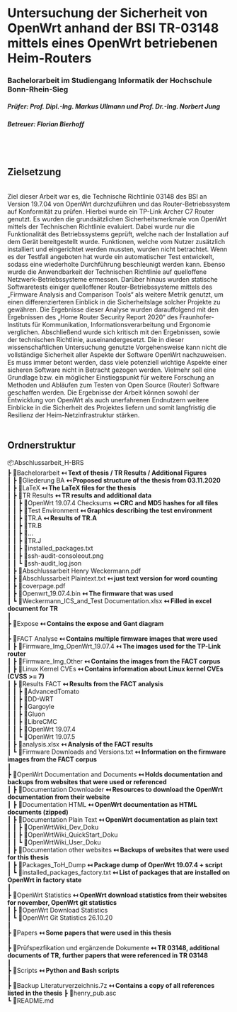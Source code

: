# Untersuchung der Sicherheit von OpenWrt anhand der BSI TR-03148 mittels eines OpenWrt betriebenen Heim-Routers
### Bachelorarbeit im Studiengang Informatik der Hochschule Bonn-Rhein-Sieg
##### Prüfer: Prof. Dipl.-Ing. Markus Ullmann und Prof. Dr.-Ing. Norbert Jung
##### Betreuer: Florian Bierhoff
<br>
<br>

## Zielsetzung
<br>
Ziel dieser Arbeit war es, die Technische Richtlinie 03148 des BSI an Version 19.7.04 von OpenWrt durchzuführen und das Router-Betriebssystem auf Konformität zu prüfen. Hierbei wurde ein TP-Link Archer C7 Router genutzt. Es wurden die grundsätzlichen Sicherheitsmerkmale von OpenWrt mittels der Technischen Richtlinie evaluiert. Dabei wurde nur die Funktionalität des Betriebssystems geprüft, welche nach der Installation auf dem Gerät bereitgestellt wurde. Funktionen, welche vom Nutzer zusätzlich installiert und eingerichtet werden mussten, wurden nicht betrachtet. Wenn es der Testfall angeboten hat wurde ein automatischer Test entwickelt, sodass eine wiederholte Durchführung beschleunigt werden kann. Ebenso wurde die Anwendbarkeit der Technischen Richtlinie auf quelloffene Netzwerk-Betriebssysteme ermessen. Darüber hinaus wurden statische Softwaretests einiger quelloffener Router-Betriebssysteme mittels des „Firmware Analysis and Comparison Tools“ als weitere Metrik genutzt, um einen differenzierteren Einblick in die Sicherheitslage solcher Projekte zu gewähren. Die Ergebnisse dieser Analyse wurden darauffolgend mit den Ergebnissen des „Home Router Security Report 2020“ des Fraunhofer-Instituts für Kommunikation, Informationsverarbeitung und Ergonomie verglichen. Abschließend wurde sich kritisch mit den Ergebnissen, sowie der technischen Richtlinie, auseinandergesetzt. Die in dieser wissenschaftlichen Untersuchung genutzte Vorgehensweise kann nicht die vollständige Sicherheit aller Aspekte der Software OpenWrt nachzuweisen. Es muss immer betont werden, dass viele potenziell wichtige Aspekte einer sicheren Software nicht in Betracht gezogen werden. Vielmehr soll eine Grundlage bzw. ein möglicher Einstiegspunkt für weitere Forschung an Methoden und Abläufen zum Testen von Open Source (Router) Software geschaffen werden. Die Ergebnisse der Arbeit können sowohl der Entwicklung von OpenWrt als auch unerfahrenen Endnutzern weitere Einblicke in die Sicherheit des Projektes liefern und somit langfristig die Resilienz der Heim-Netzinfrastruktur stärken.<br><br>

## Ordnerstruktur
📦Abschlussarbeit_H-BRS<br>
 ┣ 📂Bachelorarbeit **↤ Text of thesis / TR Results / Additional Figures**<br>
 ┃ ┣ 📂Gliederung BA **↤ Proposed structure of the thesis from 03.11.2020**<br>
 ┃ ┣ 📂LaTeX **↤ The LaTeX files for the thesis**<br>
 ┃ ┣ 📂TR Results **↤ TR results and additional data**<br>
 ┃ ┃ ┣ 📂OpenWrt 19.07.4 Checksums **↤ CRC and MD5 hashes for all files**<br>
 ┃ ┃ ┣ 📂Test Environment **↤ Graphics describing the test environment**<br>
 ┃ ┃ ┣ 📂TR.A **↤ Results of TR.A**<br>
 ┃ ┃ ┣ 📂TR.B<br>
 ┃ ┃ ┣ 📂...<br>
 ┃ ┃ ┣ 📂TR.J<br>
 ┃ ┃ ┣ 📜installed_packages.txt<br> 
 ┃ ┃ ┣ 📜ssh-audit-consoleout.png<br>
 ┃ ┃ ┗ 📜ssh-audit_log.json<br>
 ┃ ┣ 📜Abschlussarbeit Henry Weckermann.pdf<br>
 ┃ ┣ 📜Abschlussarbeit Plaintext.txt **↤ just text version for word counting**<br>
 ┃ ┣ 📜coverpage.pdf<br>
 ┃ ┣ 📜Openwrt_19.07.4.bin **↤ The firmware that was used**<br>
 ┃ ┗ 📜Weckermann_ICS_and_Test Documentation.xlsx **↤ Filled in excel document for TR**<br>
 ┃<br>
 ┣ 📂Expose **↤ Contains the expose and Gant diagram**<br>
 ┃<br>
 ┣ 📂FACT Analyse **↤ Contains multiple firmware images that were used**<br>
 ┃ ┣ 📂Firmware_Img_OpenWrt_19.07.4 **↤ The images used for the TP-Link router**<br>
 ┃ ┣ 📂Firmware_Img_Other **↤ Contains the images from the FACT corpus**<br>
 ┃ ┣ 📂Linux Kernel CVEs **↤ Contains information about Linux kernel CVEs (CVSS >= 7)**<br>
 ┃ ┣ 📂Results FACT **↤ Results from the FACT analysis**<br>
 ┃ ┃ ┣ 📂AdvancedTomato<br>
 ┃ ┃ ┣ 📂DD-WRT<br>
 ┃ ┃ ┣ 📂Gargoyle<br>
 ┃ ┃ ┣ 📂Gluon<br>
 ┃ ┃ ┣ 📂LibreCMC<br>
 ┃ ┃ ┣ 📂OpenWrt 19.07.4<br>
 ┃ ┃ ┗ 📂OpenWrt 19.07.5<br>
 ┃ ┣ 📜analysis.xlsx **↤ Analysis of the FACT results**<br>
 ┃ ┗ 📜Firmware Downloads and Versions.txt **↤ Information on the firmware images from the FACT corpus**<br>
 ┃<br>
 ┣ 📂OpenWrt Documentation and Documents **↤ Holds documentation and backups from websites that were used or referenced**<br>
 ┃ ┣ 📂Documentation Downloader **↤ Resources to download the OpenWrt documentation from their website**<br>
 ┃ ┣ 📂Documentation HTML **↤ OpenWrt documentation as HTML documents (zipped)** <br>
 ┃ ┣ 📂Documentation Plain Text **↤ OpenWrt documentation as plain text**<br>
 ┃ ┃ ┣ 📂OpenWrtWiki_Dev_Doku<br>
 ┃ ┃ ┣ 📂OpenWrtWiki_QuickStart_Doku<br>
 ┃ ┃ ┗ 📂OpenWrtWiki_User_Doku<br>
 ┃ ┣ 📂Documentation other websites **↤ Backups of websites that were used for this thesis**<br>
 ┃ ┣ 📂Packages_ToH_Dump **↤ Package dump of OpenWrt 19.07.4 + script**<br>
 ┃ ┗ 📜installed_packages_factory.txt **↤ List of packages that are installed on OpenWrt in factory state**<br>
  ┃<br>
 ┣ 📂OpenWrt Statistics **↤ OpenWrt download statistics from their websites for november, OpenWrt git statistics**<br>
 ┃ ┣ 📂OpenWrt Download Statistics<br>
 ┃ ┗ 📂OpenWrt Git Statistics 26.10.20<br>
 ┃<br>
 ┣ 📂Papers **↤ Some papers that were used in this thesis**<br>
 ┃<br>
 ┣ 📂Prüfspezfikation und ergänzende Dokumente **↤ TR 03148, additional documents of TR, further papers that were referenced in TR 03148**<br>
 ┃<br>
 ┣ 📂Scripts **↤ Python and Bash scripts**<br>
 ┃<br>
 ┣ 📜Backup Literaturverzeichnis.7z **↤ Contains a copy of all references listed in the thesis**
 ┣ 📜henry_pub.asc<br>
 ┗ 📜README.md<br>
